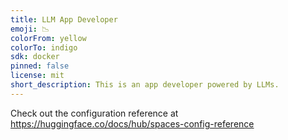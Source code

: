 ```yaml
---
title: LLM App Developer
emoji: 📉
colorFrom: yellow
colorTo: indigo
sdk: docker
pinned: false
license: mit
short_description: This is an app developer powered by LLMs.
---
```


Check out the configuration reference at https://huggingface.co/docs/hub/spaces-config-reference
